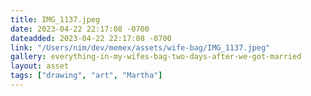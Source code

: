 ```yaml
---
title: IMG_1137.jpeg
date: 2023-04-22 22:17:08 -0700
dateadded: 2023-04-22 22:17:08 -0700
link: "/Users/nim/dev/memex/assets/wife-bag/IMG_1137.jpeg"
gallery: everything-in-my-wifes-bag-two-days-after-we-got-married
layout: asset
tags: ["drawing", "art", "Martha"]
--- 
```

